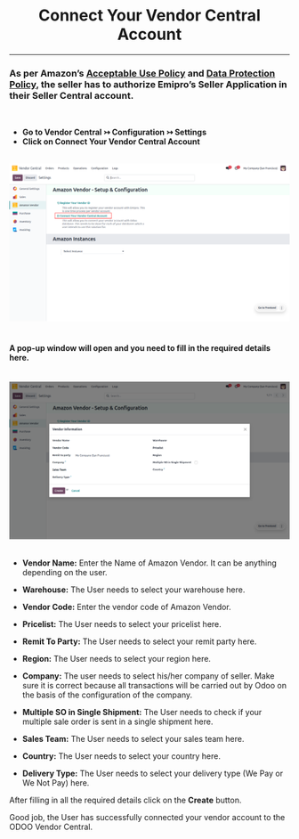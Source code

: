 <h1 align="center"><strong>  Connect Your Vendor Central Account </strong></h1>

<hr>

<h3> As per Amazon’s <a href="https://docs.developer.amazonservices.com/en_US/dev_guide/DG_AcceptableUsePolicy.html">Acceptable Use Policy</a> and <a href="https://docs.developer.amazonservices.com/en_US/dev_guide/DG_DataProtectionPolicy.html">Data Protection Policy</a>, the seller has to authorize Emipro’s Seller Application in their Seller Central account. </h3>

<br/>

* **Go to Vendor Central ↣ Configuration ↣ Settings**
* **Click on Connect Your Vendor Central Account**

<br/>

<div align="center">
  <img src="./images/VC-4.png" alt="">
</div>

<br/>

<h4> A pop-up window will open and you need to fill in the required details here. </h4>

<br/>

<div align="center">
  <img src="./images/VC-5.png" alt="">
</div>

<br/>

* **Vendor Name:** Enter the Name of Amazon Vendor. It can be anything depending on the user.

* **Warehouse:** The User needs to select your warehouse here.

* **Vendor Code:** Enter the vendor code of Amazon Vendor.

* **Pricelist:** The User needs to select your pricelist here.

* **Remit To Party:** The User needs to select your remit party here.

* **Region:** The User needs to select your region here.

* **Company:** The user needs to select his/her company of seller. Make sure it is correct because all transactions will be carried out by Odoo on the basis of the configuration of the company.

* **Multiple SO in Single Shipment:** The User needs to check if your multiple sale order is sent in a single shipment here.

* **Sales Team:** The User needs to select your sales team here.

* **Country:** The User needs to select your country here.

* **Delivery Type:** The User needs to select your delivery type (We Pay or We Not Pay) here.

After filling in all the required details click on the **Create** button.

Good job, the User has successfully connected your vendor account to the ODOO Vendor Central.